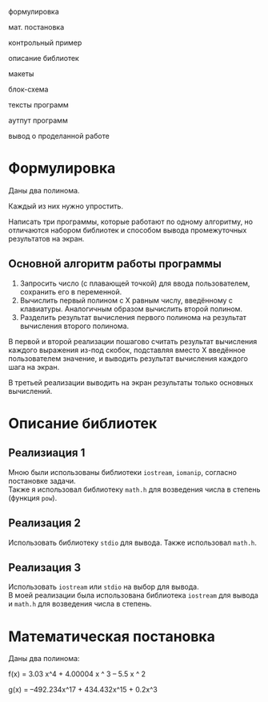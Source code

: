 формулировка

мат. постановка

контрольный пример

описание библиотек

макеты

блок-схема

тексты программ

аутпут программ

вывод о проделанной работе

# Формулировка

Даны два полинома.

Каждый из них нужно упростить.

Написать три программы, которые работают по одному алгоритму, но отличаются набором библиотек и способом вывода промежуточных результатов на экран.

## Основной алгоритм работы программы

1. Запросить число (с плавающей точкой) для ввода пользователем, сохранить его в переменной.
2. Вычислить первый полином с X равным числу, введённому с клавиатуры. Аналогичным образом вычислить второй полином.
3. Разделить результат вычисления первого полинома на результат вычисления второго полинома.

В первой и второй реализации пошагово считать результат вычисления каждого выражения из-под скобок, подставляя вместо X введённое пользователем значение, и выводить результат вычисления каждого шага на экран.

В третьей реализации выводить на экран результаты только основных вычислений.

# Описание библиотек

## Реализиация 1

Мною были использованы библиотеки `iostream`, `iomanip`, согласно постановке задачи.\
Также я использовал библиотеку `math.h` для возведения числа в степень (функция `pow`).


## Реализация 2
Использовать библиотеку `stdio` для вывода. Также использовал `math.h`.

## Реализация 3
Использовать `iostream` или `stdio` на выбор для вывода.\
В моей реализации была использована библиотека `iostream` для вывода и `math.h` для возведения числа в степень.


# Математическая постановка

Даны два полинома:

f(x) = 3.03 x^4 + 4.00004 x ^ 3 – 5.5 x ^ 2

g(x) = –492.234x^17 + 434.432x^15 + 0.2x^3

